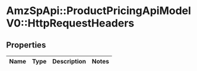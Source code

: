 # AmzSpApi::ProductPricingApiModelV0::HttpRequestHeaders

## Properties
Name | Type | Description | Notes
------------ | ------------- | ------------- | -------------

